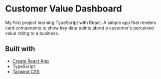 # Customer Value Dashboard

My first project learning TypeScript with React. A simple app that renders card components to show key data points about a customer's perceived value rating to a business.

## Built with

- [Create React App](https://create-react-app.dev/docs/adding-typescript/)
- TypeScript
- [Tailwind CSS](https://tailwindcss.com/)

